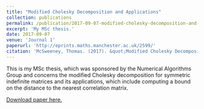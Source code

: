 ```yaml
---
title: "Modified Cholesky Decomposition and Applications"
collection: publications
permalink: /publication/2017-09-07-modified-cholesky-decomposition-and-applications
excerpt: 'My MSc thesis.'
date: 2017-09-07
venue: 'Journal 1'
paperurl: 'http://eprints.maths.manchester.ac.uk/2599/'
citation: 'McSweeney, Thomas. (2017). &quot;Modified Cholesky Decomposition and Applications.&quot; MSc Thesis.'
---
```

This is my MSc thesis, which was sponsored by the Numerical Algorithms Group and concerns the modified Cholesky decomposition for symmetric indefinite matrices and its applications, which include computing a bound on the distance to the nearest correlation matrix.

[Download paper here.](http://eprints.maths.manchester.ac.uk/2599/)
